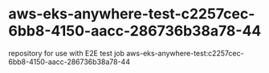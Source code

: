 # aws-eks-anywhere-test-c2257cec-6bb8-4150-aacc-286736b38a78-44
repository for use with E2E test job aws-eks-anywhere-test:c2257cec-6bb8-4150-aacc-286736b38a78-44
